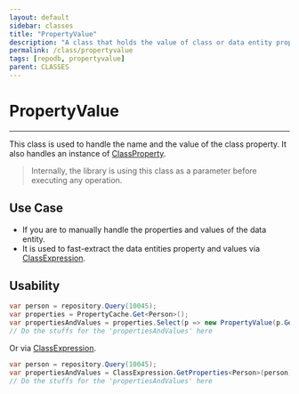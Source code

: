 ```yaml
---
layout: default
sidebar: classes
title: "PropertyValue"
description: "A class that holds the value of class or data entity property and its values."
permalink: /class/propertyvalue
tags: [repodb, propertyvalue]
parent: CLASSES
---
```


# PropertyValue

---

This class is used to handle the name and the value of the class property. It also handles an instance of [ClassProperty](/class/classproperty).

> Internally, the library is using this class as a parameter before executing any operation.

## Use Case

- If you are to manually handle the properties and values of the data entity.
- It is used to fast-extract the data entities property and values via [ClassExpression](/class/classexpression).

## Usability

```csharp
var person = repository.Query(10045);
var properties = PropertyCache.Get<Person>();
var propertiesAndValues = properties.Select(p => new PropertyValue(p.GetMappedName(), p.PropertyInfo.GetValue(person), p));
// Do the stuffs for the 'propertiesAndValues' here
```

Or via [ClassExpression](/class/classexpression).

```csharp
var person = repository.Query(10045);
var propertiesAndValues = ClassExpression.GetProperties<Person>(person);
// Do the stuffs for the 'propertiesAndValues' here
```